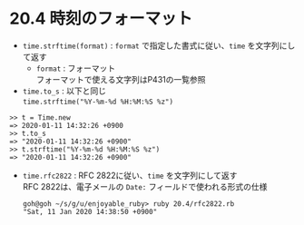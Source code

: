 # 20.4 時刻のフォーマット

- `time.strftime(format)` : `format` で指定した書式に従い、`time` を文字列にして返す
    - `format` : フォーマット  
        フォーマットで使える文字列はP431の一覧参照
- `time.to_s` : 以下と同じ  
    `time.strftime("%Y-%m-%d %H:%M:%S %z")`

```
>> t = Time.new
=> 2020-01-11 14:32:26 +0900
>> t.to_s
=> "2020-01-11 14:32:26 +0900"
>> t.strftime("%Y-%m-%d %H:%M:%S %z")
=> "2020-01-11 14:32:26 +0900"
```

- `time.rfc2822` : RFC 2822に従い、`time` を文字列にして返す  
    RFC 2822は、電子メールの `Date:` フィールドで使われる形式の仕様

    ```
    goh@goh ~/s/g/u/enjoyable_ruby> ruby 20.4/rfc2822.rb
    "Sat, 11 Jan 2020 14:38:50 +0900"
    ```

